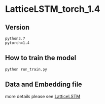 # LatticeLSTM_torch_1.4
## Version
    python3.7
    pytorch=1.4

## How to train the model
    python run_train.py 
## Data and Embedding file
more details please see [LatticeLSTM](https://github.com/jiesutd/LatticeLSTM)
